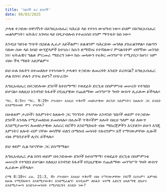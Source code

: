 ```yaml
---
title: 'ገደቦች እና ደንቦች'
date: 06/03/2025
---
```


ታላቁ ተጋድሎ በዋነኛነት በእግዚአብሔር ባሕርይ ላይ የተነሳ ውዝግብ ነው። ይህም በእግዚአብሔር መልካምነት፣ ፍትሕና አገዛዝ ላይ በዲያብሎስ የተጠነሰሰ የስም ማጥፋት ክስ ነው።

እንዲህ ዓይነቱ ግጭት በኃይል ሊፈታ አይችልም፣ ይልቁንም ባሕርይው መገለፅ ያስፈልገዋል። ስልጣን ባለው ሰው ላይ ከባድ ውንጀላዎች ከተነሱ፣ ክሱን ለማሸነፍ የተሻለውና ምናልባትም ብቸኛው መንገድ ነፃ፣ ፍትሐዊና ግልጽ ምርመራ ማድረግ ነው። ክሱ መላውን የፍቅር መንግሥት የሚያሰጋ ከሆነ፣ ዝም ብሎ ችላ ማለት አይቻልም።

ይህ ሁሉ ክፋትን በተመለከተ የተነሳውን ታላቁን ተጋድሎ ለመረዳት እንዴት ይረዳናል? እግዚአብሔር ቃል ከገባ፣ ቃሉን ያጥፍ ይሆን? በጭራሽ።

እግዚአብሔር በተጋድሎው ደንቦች ከተስማማ፣ የወደፊት ድርጊቱ በስምምነቱ መሠረት የተገደበ ይሆናል። ስለዚህ አንዳንድ ክፋቶች በጊዜያዊው የጨለማው መንግሥት ግዛት ውስጥ ሊፈፀሙ ይችላሉ።

`ማር. 6:5ንና ማር. 9:29ን ያንብቡ። እነዚህ ጥቅሶች መለኮታዊው ድርጊት ከእምነትና ከጸሎት ጋር እንዴት እንደሚዛመድ ምን ያሳያሉ?`

በሁለቱም ታሪኮች፣ ከእምነትና ከጸሎት ጋር ግንኙነት ያላቸው አንዳንድ ገደቦች ወይም የተጋድሎ ደንቦች እንዳሉ የሚያመለክቱ ይመስላሉ። በሌሎች ጥቅሶችም ጸሎት በዚህ ዓለም ላይ ለውጥ እንደሚያመጣና ለመለኮታዊው አሰራር በሮችን እንደሚከፍት ብዙ ማስረጃዎችን እናያለን። ይሁን እንጂ እምነትና ጸሎት ብቻ ናቸው ወሳኞቹ ብለን በማሰብ መሳሳት የለብንም። እኛ የማናውቃቸው ሌሎች ብዙ ምክንያቶች ሊኖሩ ይችላሉ።

ይህ ቀደም ሲል ካየናቸው ጋር ይስማማል።

እግዚአብሔር ቃል ከገባ ወይም በተጋድሎው ደንቦች ከተስማማ፣ የወደፊት ድርጊቱ በስምምነቱ መሠረት የተገደበ ይሆናል። ስለዚህ አንዳንድ ክፋቶች በጊዜያዊው የጨለማው መንግሥት ግዛት ውስጥ ሊፈፀሙ ይችላሉ።

`ሮሜ 8:18ንና ራዕ. 21:3, 4ን ያንብቡ። እነዚህ ጥቅሶች ብዙ የማናውቃቸው ነገሮች ቢኖሩም፣ አምላክ ከሁሉ የሚሻለውን እንደሚያውቅና እንደሚፈልግ፣ እንዲሁም ለክፋት ፍፃሜ አድርጎ ዘላለማዊ ደስታን እንደሚያመጣ እንድንታመንበት የሚያደርጉን እንዴት ነው?`